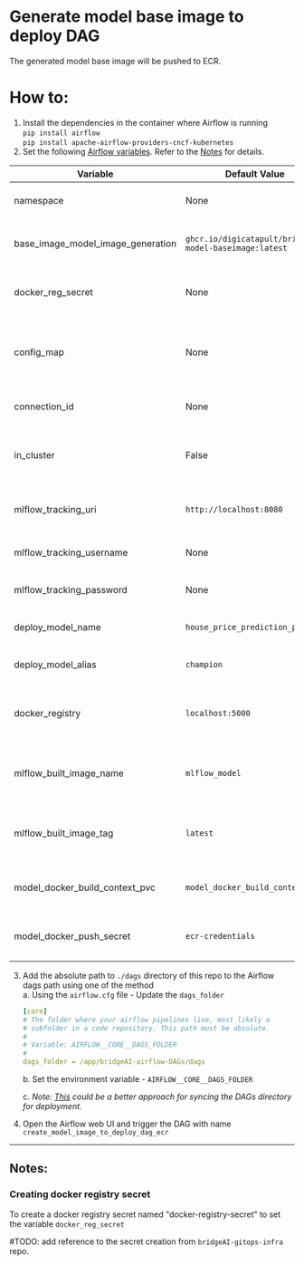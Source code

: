 # Generate model base image to deploy DAG

The generated model base image will be pushed to ECR.

# How to:
1. Install the dependencies in the container where Airflow is running\
    `pip install airflow`\
    `pip install apache-airflow-providers-cncf-kubernetes`
2. Set the following [Airflow variables](https://airflow.apache.org/docs/apache-airflow/stable/howto/variable.html). Refer to the [Notes](#notes) for details.

| Variable                          | Default Value                                           | Description                                                |
|-----------------------------------|---------------------------------------------------------|------------------------------------------------------------|
| namespace                         | None                                                    | Kubernetes cluster namespace                               |
| base_image_model_image_generation | `ghcr.io/digicatapult/bridgeAI-model-baseimage:latest`  | Name of the model training image                           |
| docker_reg_secret                 | None                                                    | Name of the secret for the docker registry pull            |
| config_map                        | None                                                    | Name of the configmap containing the model training config |
| connection_id                     | None                                                    | Kubernetes connection id                                   |
| in_cluster                        | False                                                   | run kubernetes client with in_cluster configuration        |
| mlflow_tracking_uri               | `http://localhost:8080`                                 | The URI for the MLflow tracking server                     |
| mlflow_tracking_username          | None                                                    | MLFlow tracking username                                   | 
| mlflow_tracking_password          | None                                                    | MLFlow tracking password                                   |
| deploy_model_name                 | `house_price_prediction_prod`                           | The name of the model to be deployed                       |
| deploy_model_alias                | `champion`                                              | The alias for the deployed model                           |
| docker_registry                   | `localhost:5000`                                        | The Docker registry where images are stored                |
| mlflow_built_image_name           | `mlflow_model`                                          | The name of the MLflow model Docker image                  |
| mlflow_built_image_tag            | `latest`                                                | The tag for the MLflow model Docker image                  |
| model_docker_build_context_pvc    | `model_docker_build_context_pvc`                        | Name of the PVC allocated for this DAG                     | 
| model_docker_push_secret          | `ecr-credentials`                                       | Name of the secret to authenticate ECR access              |


3. Add the absolute path to `./dags` directory of this repo to the Airflow dags path using one of the method\
    a. Using the `airflow.cfg` file - Update the `dags_folder`
    ```yaml
    [core]
    # The folder where your airflow pipelines live, most likely a
    # subfolder in a code repository. This path must be absolute.
    #
    # Variable: AIRFLOW__CORE__DAGS_FOLDER
    #
    dags_folder = /app/bridgeAI-airflow-DAGs/dags
    ```
    b. Set the environment variable - `AIRFLOW__CORE__DAGS_FOLDER`

    c. *Note: [This](https://airflow.apache.org/docs/helm-chart/stable/manage-dags-files.html#mounting-dags-using-git-sync-sidecar-with-persistence-enabled) could be a better approach for syncing the DAGs directory for deployment.*

4. Open the Airflow web UI and trigger the DAG with name `create_model_image_to_deploy_dag_ecr`

---
## Notes:

### Creating docker registry secret
To create a docker registry secret named "docker-registry-secret" to set the variable `docker_reg_secret`

#TODO: add reference to the secret creation from `bridgeAI-gitops-infra` repo.
